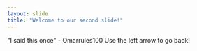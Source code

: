 ```yaml
---
layout: slide
title: "Welcome to our second slide!"
---
```

"I said this once" - Omarrules100
Use the left arrow to go back!
